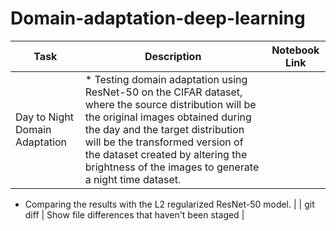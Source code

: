 # Domain-adaptation-deep-learning

| Task | Description | Notebook Link |
| --- | --- | --- |
| Day to Night Domain Adaptation | * Testing domain adaptation using ResNet-50 on the CIFAR dataset, where the source distribution will be the original images obtained during the day and the target distribution will be the transformed version of the dataset created by altering the brightness of the images to generate a night time dataset.
* Comparing the results with the L2 regularized ResNet-50 model.
 | 
| git diff | Show file differences that haven't been staged |
